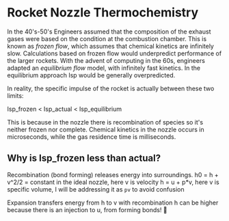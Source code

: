 # Rocket Nozzle Thermochemistry

In the 40's-50's Engineers assumed that the composition of the exhaust gases were based on the condition at the combustion chamber. This is known as *frozen flow*, which assumes that chemical kinetics are infinitely slow. Calculations based on frozen flow would underpredict performance of the larger rockets. With the advent of computing in the 60s, engineers adapted an *equilibrium flow* model, with infinitely fast kinetics. In the equilibrium approach Isp would be generally overpredicted.

In reality, the specific impulse of the rocket is actually between these two limits:

Isp_frozen < Isp_actual < Isp_equilibrium

This is because in the nozzle there is recombination of species so it's neither frozen nor complete. Chemical kinetics in the nozzle occurs in microseconds, while the gas residence time is milliseconds.

## Why is Isp_frozen less than actual?

Recombination (bond forming) releases energy into surroundings.
h0 = h + v^2/2 = constant in the ideal nozzle, here v is velocity
 h = u + p*v, here v is specific volume, I will be addressing it as `pv` to avoid confusion

Expansion transfers energy from h to v
with recombination h can be higher because there is an injection to u, from forming bonds! 🚀
